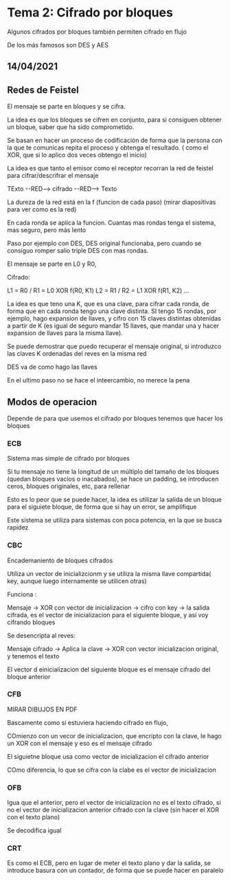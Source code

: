 # Tema 2: Cifrado por bloques

Algunos cifrados por bloques también permiten cifrado en flujo

De los más famosos son DES y AES

## 14/04/2021

## Redes de Feistel

El mensaje se parte en bloques y se cifra.

La idea es que los bloques se cifren en conjunto, para si consiguen obtener un bloque, saber que ha sido comprometido.

Se basan en hacer un proceso de codificación de forma que la persona con la que te comunicas repita el proceso y obtenga el resultado. ( como el XOR, que si lo aplico dos veces obtengo el inicio)

La idea es que tanto el emisor como el receptor recorran la red de feistel para cifrar/descrifrar el mensaje

TExto --RED--> cifrado --RED--> Texto


La dureza de la red está en la f (funcion de cada paso) (mirar diapositivas para ver como es la red)

En cada ronda se aplica la funcion. Cuantas mas rondas tenga el sistema, mas seguro, pero más lento

Paso por ejemplo con DES, DES original funcionaba, pero cuando se consiguo romper salio triple DES con mas rondas.

El mensaje se parte en L0 y R0,

Cifrado:

L1 = R0 / R1 = L0 XOR f(R0, K1)
L2 = R1 / R2 = L1 XOR f(R1, K2)
...


La idea es que teno una K, que es una clave, para cifrar cada ronda, de forma que en cada ronda tengo una clave distinta. SI tengo 15 rondas, por ejemplo, hago expansion de llaves, y cifro con 15 claves distintas obtenidas a partir de K (es igual de seguro mandar 15 llaves, que mandar una y hacer expansion de llaves para la misma llave).


Se puede demostrar que puedo recuperar el mensaje original, si introduzco las claves K ordenadas del reves en la misma red


DES va de como hago las llaves

En el ultimo paso no se hace el inteercambio, no merece la pena


## Modos de operacion

Depende de para que usemos el cifrado por bloques tenemos que hacer los bloques

### ECB

Sistema mas simple de cifrado por bloques

Si tu mensaje no tiene la longitud de un múltiplo del tamaño de los bloques (quedan bloques vacios o inacabados), se hace un padding, se introducen ceros, bloques originales, etc, para rellenar

Esto es lo peor que se puede hacer, la idea es utilizar la salida de un bloque para el siguiete bloque, de forma que si hay un error, se amplifique

Este sistema se utiliza para sistemas con poca potencia, en la que se busca rapidez

### CBC

Encademaniento de bloques cifrados

Utiliza un vector de inicializcionm y se utiliza la misma llave compartida( key, aunque luego internamente se utilicen otras)

Funciona :

Mensaje -> XOR con vector de inicializacion -> cifro con key -> la salida cifrada, es el vector de inicializacion para el siguiente bloque, y así voy cifrando bloques

Se desencripta al reves:

Mensaje cifrado -> Aplica la clave -> XOR con vector inicializacion original, y tenemos el texto

El vector d einicializacion del siguiente bloque es el mensaje cifrado del bloque anterior

### CFB

MIRAR DIBUJOS EN PDF

Bascamente como si estuviera haciendo cifrado en flujo,

COmienzo con un vecor de inicializacion, que encripto con la clave, le hago un XOR con el mensaje y eso es el mensaje cifrado

El siguietne bloque usa como vector de inicializacion el cifrado anterior

COmo diferencia, lo que se cifra con la clabe es el vector de inicializacion

### OFB

Igua que el anterior, pero el vector de inicializacion no es el texto cifrado, si no el vector de inicializacion anterior cifrado con la clave (sin hacer el XOR con el texto plano)

Se decodifica igual

### CRT

Es como el ECB, pero en lugar de meter el texto plano y dar la salida, se introduce basura con un contador, de forma que se puede hacer en paralelo
